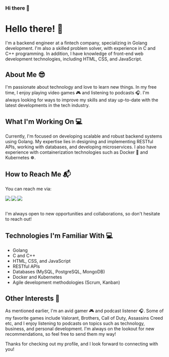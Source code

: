 ### Hi there 👋

<!--
**fahimimam/fahimimam** is a ✨ _special_ ✨ repository because its `README.md` (this file) appears on your GitHub profile.

Here are some ideas to get you started:

- 🔭 I’m currently working on ...
- 🌱 I’m currently learning ...
- 👯 I’m looking to collaborate on ...
- 🤔 I’m looking for help with ...
- 💬 Ask me about ...
- 📫 How to reach me: ...
- 😄 Pronouns: ...
- ⚡ Fun fact: ...
-->
<!-- Hey there, I'm Fahim! 👋

👨‍💻 I’m currently working as a backend developer with a passion for developing elegant and efficient solutions to complex problems. I specialize in GoLang and have experience working in a Fintech company. In addition to GoLang, I have experience with web development technologies such as JavaScript, HTML, CSS, Express.js and Node.js.

🌱 I'm currently learning more about microservices and distributed systems to broaden my skill set and take on more challenging projects.

👯 I’m looking to collaborate on open-source projects related to finance, or projects that aim to solve challenging real-world problems using technology.

💬 Ask me about my experience working in the Fintech industry, or any programming-related questions! I'm always happy to help and share knowledge.

📫 How to reach me:

[![LinkedIn](https://img.shields.io/badge/-Fahim_Imam-blue?style=flat-square&logo=Linkedin&logoColor=white&link=https://www.linkedin.com/in/kazi-fahim-imam-0027081a1/)](https://www.linkedin.com/in/kazi-fahim-imam-0027081a1/)

![Email](https://img.shields.io/badge/-fahimimam026%40gmail.com-red?style=flat-square&logo=gmail&logoColor=white&link=mailto:fahimimam026@gmail.com)

[![Facebook](https://img.shields.io/badge/-Fahim_Imam-blue?style=flat-square&logo=facebook&logoColor=white&link=https://www.facebook.com/fahim.imam.75)](https://www.facebook.com/fahim.imam.75)



😄 Pronouns: he/him

⚡ Fun fact: I am also an avid gamer, like to read books, and enjoy exploring new places and experiences in my free time.
-->

# Hello there! 👋

I'm a backend engineer at a fintech company, specializing in Golang development. I'm also a skilled problem solver, with experience in C and C++ programming. In addition, I have knowledge of front-end web development technologies, including HTML, CSS, and JavaScript.

## About Me 😎

I'm passionate about technology and love to learn new things. In my free time, I enjoy playing video games 🎮 and listening to podcasts 🎧. I'm always looking for ways to improve my skills and stay up-to-date with the latest developments in the tech industry.

## What I'm Working On 💻

Currently, I'm focused on developing scalable and robust backend systems using Golang. My expertise lies in designing and implementing RESTful APIs, working with databases, and developing microservices. I also have experience with containerization technologies such as Docker 🐳 and Kubernetes ☸️.

## How to Reach Me 📬

You can reach me via:

<a href="mailto:fahimimam026@example.com"><img align="left" src="https://img.shields.io/badge/Email-D14836?style=for-the-badge&logo=gmail&logoColor=white"></a>

<a href="https://www.linkedin.com/in/kazi-fahim-imam-0027081a1"><img align="left" src="https://img.shields.io/badge/LinkedIn-0077B5?style=for-the-badge&logo=linkedin&logoColor=white"></a>

<a href="https://github.com/fahimimam"><img align="left" src="https://img.shields.io/badge/GitHub-100000?style=for-the-badge&logo=github&logoColor=white"></a>

<br/><br/>

I'm always open to new opportunities and collaborations, so don't hesitate to reach out!

## Technologies I'm Familiar With 💻

* Golang
* C and C++
* HTML, CSS, and JavaScript
* RESTful APIs
* Databases (MySQL, PostgreSQL, MongoDB)
* Docker and Kubernetes
* Agile development methodologies (Scrum, Kanban)

## Other Interests 🌟

As mentioned earlier, I'm an avid gamer 🎮 and podcast listener 🎧. Some of my favorite games include Valorant, Brothers, Call of Duty, Assassins Creed etc, and I enjoy listening to podcasts on topics such as technology, business, and personal development. I'm always on the lookout for new recommendations, so feel free to send them my way!

Thanks for checking out my profile, and I look forward to connecting with you!



